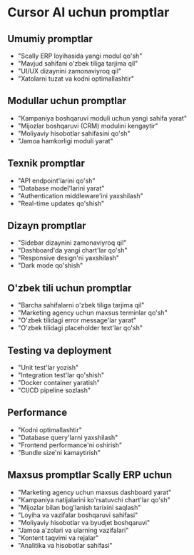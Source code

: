 # Cursor AI uchun promptlar

## Umumiy promptlar
- "Scally ERP loyihasida yangi modul qo'sh"
- "Mavjud sahifani o'zbek tiliga tarjima qil"
- "UI/UX dizaynini zamonaviyroq qil"
- "Xatolarni tuzat va kodni optimallashtir"

## Modullar uchun promptlar
- "Kampaniya boshqaruvi moduli uchun yangi sahifa yarat"
- "Mijozlar boshqaruvi (CRM) modulini kengaytir"
- "Moliyaviy hisobotlar sahifasini qo'sh"
- "Jamoa hamkorligi moduli yarat"

## Texnik promptlar
- "API endpoint'larini qo'sh"
- "Database model'larini yarat"
- "Authentication middleware'ini yaxshilash"
- "Real-time updates qo'shish"

## Dizayn promptlar
- "Sidebar dizaynini zamonaviyroq qil"
- "Dashboard'da yangi chart'lar qo'sh"
- "Responsive design'ni yaxshilash"
- "Dark mode qo'shish"

## O'zbek tili uchun promptlar
- "Barcha sahifalarni o'zbek tiliga tarjima qil"
- "Marketing agency uchun maxsus terminlar qo'sh"
- "O'zbek tilidagi error message'lar yarat"
- "O'zbek tilidagi placeholder text'lar qo'sh"

## Testing va deployment
- "Unit test'lar yozish"
- "Integration test'lar qo'shish"
- "Docker container yaratish"
- "CI/CD pipeline sozlash"

## Performance
- "Kodni optimallashtir"
- "Database query'larni yaxshilash"
- "Frontend performance'ni oshirish"
- "Bundle size'ni kamaytirish"

## Maxsus promptlar Scally ERP uchun
- "Marketing agency uchun maxsus dashboard yarat"
- "Kampaniya natijalarini ko'rsatuvchi chart'lar qo'sh"
- "Mijozlar bilan bog'lanish tarixini saqlash"
- "Loyiha va vazifalar boshqaruvi sahifasi"
- "Moliyaviy hisobotlar va byudjet boshqaruvi"
- "Jamoa a'zolari va ularning vazifalari"
- "Kontent taqvimi va rejalar"
- "Analitika va hisobotlar sahifasi" 